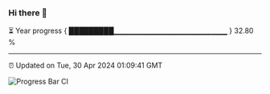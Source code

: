 ### Hi there 👋

⏳ Year progress { █████████▁▁▁▁▁▁▁▁▁▁▁▁▁▁▁▁▁▁▁▁▁ } 32.80 %

---

⏰ Updated on Tue, 30 Apr 2024 01:09:41 GMT

![Progress Bar CI](https://github.com/liununu/liununu/workflows/Progress%20Bar%20CI/badge.svg)
